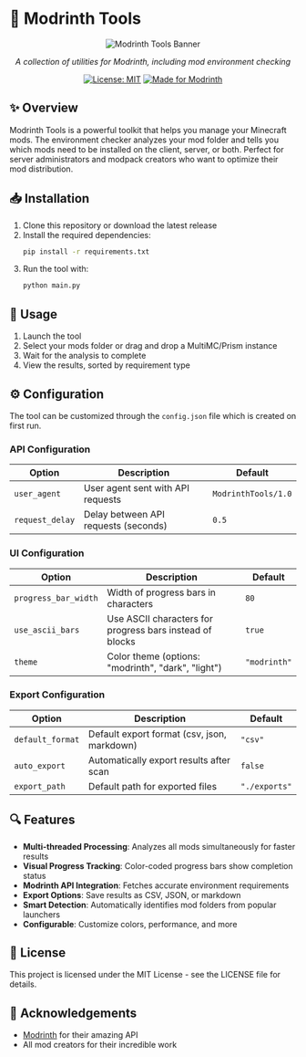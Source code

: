 # 🧩 Modrinth Tools

<div align="center">
  
![Modrinth Tools Banner](https://i.imgur.com/rt7up4c.png)

*A collection of utilities for Modrinth, including mod environment checking*

[![License: MIT](https://img.shields.io/badge/License-MIT-green.svg)](https://opensource.org/licenses/MIT)
[![Made for Modrinth](https://img.shields.io/badge/Made%20for-Modrinth-1bd96a)](https://modrinth.com)

</div>

## ✨ Overview

Modrinth Tools is a powerful toolkit that helps you manage your Minecraft mods. The environment checker analyzes your mod folder and tells you which mods need to be installed on the client, server, or both. Perfect for server administrators and modpack creators who want to optimize their mod distribution.

## 📥 Installation

1. Clone this repository or download the latest release
2. Install the required dependencies:
   ```bash
   pip install -r requirements.txt
   ```
3. Run the tool with:
   ```bash
   python main.py
   ```

## 🚀 Usage

1. Launch the tool
2. Select your mods folder or drag and drop a MultiMC/Prism instance
3. Wait for the analysis to complete
4. View the results, sorted by requirement type

## ⚙️ Configuration

The tool can be customized through the `config.json` file which is created on first run.

### API Configuration

| Option | Description | Default |
|--------|-------------|---------|
| `user_agent` | User agent sent with API requests | `ModrinthTools/1.0` |
| `request_delay` | Delay between API requests (seconds) | `0.5` |

### UI Configuration

| Option | Description | Default |
|--------|-------------|---------|
| `progress_bar_width` | Width of progress bars in characters | `80` |
| `use_ascii_bars` | Use ASCII characters for progress bars instead of blocks | `true` |
| `theme` | Color theme (options: "modrinth", "dark", "light") | `"modrinth"` |

### Export Configuration

| Option | Description | Default |
|--------|-------------|---------|
| `default_format` | Default export format (csv, json, markdown) | `"csv"` |
| `auto_export` | Automatically export results after scan | `false` |
| `export_path` | Default path for exported files | `"./exports"` |

## 🔍 Features

- **Multi-threaded Processing**: Analyzes all mods simultaneously for faster results
- **Visual Progress Tracking**: Color-coded progress bars show completion status
- **Modrinth API Integration**: Fetches accurate environment requirements
- **Export Options**: Save results as CSV, JSON, or markdown
- **Smart Detection**: Automatically identifies mod folders from popular launchers
- **Configurable**: Customize colors, performance, and more  

## 📜 License

This project is licensed under the MIT License - see the LICENSE file for details.

## 💚 Acknowledgements

- [Modrinth](https://modrinth.com) for their amazing API
- All mod creators for their incredible work
